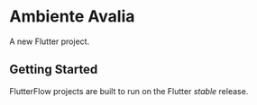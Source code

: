 # Ambiente Avalia

A new Flutter project.

## Getting Started

FlutterFlow projects are built to run on the Flutter _stable_ release.
